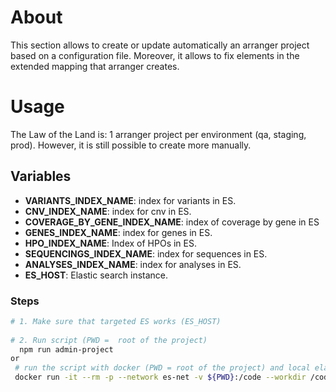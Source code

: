 # About

This section allows to create or update automatically an arranger project based on a configuration file. Moreover, it allows to fix elements in the extended mapping that arranger creates.

# Usage

The Law of the Land is: 1 arranger project per environment (qa, staging, prod). However, it is still possible to create more manually.

## Variables
- **VARIANTS_INDEX_NAME**: index for variants in ES.
- **CNV_INDEX_NAME**: index for cnv in ES.
- **COVERAGE_BY_GENE_INDEX_NAME**: index of coverage by gene in ES
- **GENES_INDEX_NAME**: index for genes in ES.
- **HPO_INDEX_NAME**: Index of HPOs in ES.
- **SEQUENCINGS_INDEX_NAME**: index for sequences in ES.
- **ANALYSES_INDEX_NAME**: index for analyses in ES.
- **ES_HOST**: Elastic search instance.

### Steps

```bash
# 1. Make sure that targeted ES works (ES_HOST)
  
# 2. Run script (PWD =  root of the project)
  npm run admin-project
or 
 # run the script with docker (PWD = root of the project) and local elastic search (from /dev) 
 docker run -it --rm -p --network es-net -v ${PWD}:/code --workdir /code node:18.1-alpine npm run admin-project
```

